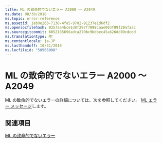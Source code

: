 ```yaml
---
title: ML の致命的でないエラー A2000 ～ A2049
ms.date: 08/30/2018
ms.topic: error-reference
ms.assetid: 1ab0e263-7138-4fa5-9702-91237e1d6df2
ms.openlocfilehash: 0357aa4bce1d8f297f7898caae003f89f20afaac
ms.sourcegitcommit: 6052185696adca270bc9bdbec45a626dd89cdcdd
ms.translationtype: MT
ms.contentlocale: ja-JP
ms.lasthandoff: 10/31/2018
ms.locfileid: "50565998"
---
```

# <a name="ml-nonfatal-errors-a2000-a2049"></a>ML の致命的でないエラー A2000 ～ A2049

ML の致命的でないエラーの詳細については、次を参照してください。 [ML エラー メッセージ](../../assembler/masm/ml-error-messages.md)します。

## <a name="see-also"></a>関連項目

[ML の致命的でないエラー](../../assembler/masm/ml-nonfatal-errors.md)<br/>